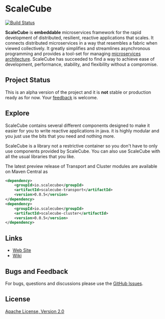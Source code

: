 # ScaleCube

[![Build Status](https://travis-ci.org/scalecube/scalecube.svg?branch=master)](https://travis-ci.org/scalecube/scalecube)

**ScaleCube** is **embeddable** microservices framework for the rapid development of distributed, resilient, reactive
applications that scales. It connects distributed microservices in a way that resembles a fabric 
when viewed collectively. It greatly simplifies and streamlines asynchronous programming and provides a tool-set for 
managing [microservices architecture](http://microservices.io/patterns/index.html). ScaleCube has succeeded to find a way to achieve ease of development, performance, stability, 
and flexibility without a compromise.

## Project Status

This is an alpha version of the project and it is **not** stable or production ready as for now. 
Your [feedback](https://github.com/scalecube/scalecube/issues) is welcome.

## Explore
ScaleCube contains several different components designed to make it easier for you to write reactive applications in java. it is highly modular and you just use the bits that you need and nothing more.

ScaleCube is a library not a restrictive container so you don't have to only use components provided by ScaleCube. You can also use ScaleCube with all the usual libraries that you like.

The latest preview release of Transport and Cluster modules are available on Maven Central as

``` xml
<dependency>
	<groupId>io.scalecube</groupId>
	<artifactId>scalecube-transport</artifactId>
	<version>0.0.5</version>
</dependency>
<dependency>
	<groupId>io.scalecube</groupId>
	<artifactId>scalecube-cluster</artifactId>
	<version>0.0.5</version>
</dependency>
```

## Links

* [Web Site](http://scalecube.io/)
* [Wiki](https://github.com/scalecube/scalecube/wiki)

## Bugs and Feedback

For bugs, questions and discussions please use the [GitHub Issues](https://github.com/scalecube/scalecube/issues).

## License

[Apache License, Version 2.0](https://github.com/scalecube/scalecube/blob/master/LICENSE.txt)
